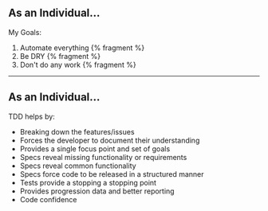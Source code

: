 ## As an Individual...

My Goals:

1. Automate everything {% fragment %}
2. Be DRY {% fragment %}
3. Don't do any work {% fragment %}

---

## As an Individual...

TDD helps by: 

- Breaking down the features/issues
- Forces the developer to document their understanding
- Provides a single focus point and set of goals
- Specs reveal missing functionality or requirements
- Specs reveal common functionality
- Specs force code to be released in a structured manner
- Tests provide a stopping a stopping point
- Provides progression data and better reporting
- Code confidence
